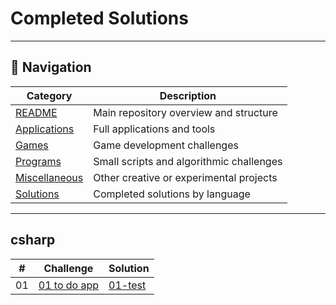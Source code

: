 # Completed Solutions

---

## 🧭 Navigation

| Category | Description |
| -------- | ----------- |
| [README](../README.md) | Main repository overview and structure |
| [Applications](../applications/INDEX.md) | Full applications and tools |
| [Games](../games/INDEX.md) | Game development challenges |
| [Programs](../programs/INDEX.md) | Small scripts and algorithmic challenges |
| [Miscellaneous](../miscellaneous/INDEX.md) | Other creative or experimental projects |
| [Solutions](../../solutions/INDEX.md) | Completed solutions by language |

---

## csharp

| # | Challenge | Solution |
| --- | --- | --- |
| 01 | [01 to do app](/challenges/applications/details/01-to-do-app.md) | [01-test](/solutions/csharp/01-test) |


